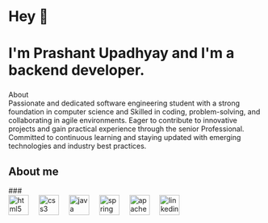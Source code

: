 <h1 align="left">Hey 👋</h1>

###

<h1 align="left">I'm Prashant Upadhyay and I'm a  backend developer.</h1>

###

<p align="left">About<br>Passionate and dedicated software engineering student with a strong foundation in computer science and Skilled in coding, problem-solving, and collaborating in agile environments. Eager to contribute to innovative projects and gain practical experience through the senior Professional. Committed to continuous learning and staying updated with emerging technologies and industry best practices.</p>

###

<h2 align="left">About me</h2>
###

<div align="left">
  <img src="https://cdn.jsdelivr.net/gh/devicons/devicon/icons/html5/html5-original.svg" height="40" alt="html5 logo"  />
  <img width="12" />
  <img src="https://cdn.jsdelivr.net/gh/devicons/devicon/icons/css3/css3-original.svg" height="40" alt="css3 logo"  />
  <img width="12" />
  <img src="https://cdn.jsdelivr.net/gh/devicons/devicon/icons/java/java-original.svg" height="40" alt="java logo"  />
  <img width="12" />
  <img src="https://cdn.jsdelivr.net/gh/devicons/devicon/icons/spring/spring-original.svg" height="40" alt="spring logo"  />
  <img width="12" />
  <img src="https://cdn.jsdelivr.net/gh/devicons/devicon/icons/apache/apache-original.svg" height="40" alt="apache logo"  />
  <img width="12" />
  <img src="https://cdn.jsdelivr.net/gh/devicons/devicon/icons/linkedin/linkedin-original.svg" height="40" alt="linkedin logo"  />
</div>

###
